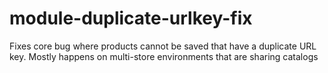 # module-duplicate-urlkey-fix
Fixes core bug where products cannot be saved that have a duplicate URL key. Mostly happens on multi-store environments that are sharing catalogs
